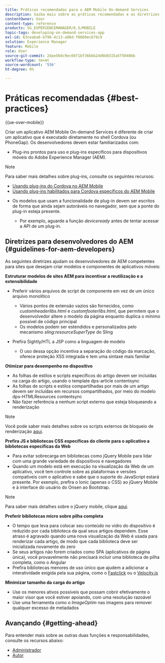 ```yaml
---
title: Práticas recomendadas para o AEM Mobile On-demand Services
description: Saiba mais sobre as práticas recomendadas e as diretrizes que ajudam os desenvolvedores competentes do Adobe Experience Manager (AEM) para sites que desejam criar modelos e componentes de aplicativos para dispositivos móveis.
contentOwner: User
content-type: reference
products: SG_EXPERIENCEMANAGER/6.5/MOBILE
topic-tags: developing-on-demand-services-app
exl-id: 63ceaba6-b796-4c13-a86d-f0609ec679c9
solution: Experience Manager
feature: Mobile
role: User
source-git-commit: 2dae56dc9ec66f1bf36bbb24d6b0315a5f5040bb
workflow-type: tm+mt
source-wordcount: '556'
ht-degree: 0%

---
```


# Práticas recomendadas {#best-practices}

{{ue-over-mobile}}

Criar um aplicativo AEM Mobile On-demand Services é diferente de criar um aplicativo que é executado diretamente no shell Cordova (ou PhoneGap). Os desenvolvedores devem estar familiarizados com:

* Plug-ins prontos para uso e plug-ins específicos para dispositivos móveis do Adobe Experience Manager (AEM).

>[!NOTE]
>
>Para saber mais detalhes sobre plug-ins, consulte os seguintes recursos:
>
>* [Usando plug-ins do Cordova no AEM Mobile](https://helpx.adobe.com/br/digital-publishing-solution/help/cordova-api.html)
>* [Usando plug-ins habilitados para Cordova específicos do AEM Mobile](https://helpx.adobe.com/br/digital-publishing-solution/help/app-runtime-api.html)
>

* Os modelos que usam a funcionalidade de plug-in devem ser escritos de forma que ainda sejam autoráveis no navegador, sem que a ponte do plug-in esteja presente.

   * Por exemplo, aguarde a função *deviceready* antes de tentar acessar a API de um plug-in.

## Diretrizes para desenvolvedores do AEM {#guidelines-for-aem-developers}

As seguintes diretrizes ajudam os desenvolvedores de AEM competentes para sites que desejam criar modelos e componentes de aplicativos móveis:

**Estruturar modelos de sites AEM para incentivar a reutilização e a extensibilidade**

* Preferir vários arquivos de script de componente em vez de um único arquivo monolítico

   * Vários pontos de extensão vazios são fornecidos, como *customheaderlibs.html* e *customfooterlibs.html*, que permitem que o desenvolvedor altere o modelo da página enquanto duplica o mínimo possível de código principal
   * Os modelos podem ser estendidos e personalizados pelo mecanismo *sling:resourceSuperType* do Sling

* Prefira Sightly/HTL a JSP como a linguagem de modelo

   * O uso dessa opção incentiva a separação do código da marcação, oferece proteção XSS integrada e tem uma sintaxe mais familiar

**Otimizar para desempenho no dispositivo**

* As folhas de estilos e scripts específicos do artigo devem ser incluídas na carga do artigo, usando o template dps-article contentsync
* As folhas de scripts e estilos compartilhadas por mais de um artigo devem ser incluídas em recursos compartilhados, por meio do modelo dps-HTMLResources contentsync
* Não fazer referência a nenhum script externo que esteja bloqueando a renderização

>[!NOTE]
>
>Você pode saber mais detalhes sobre os scripts externos de bloqueio de renderização [aqui](https://developers.google.com/speed/docs/insights/BlockingJS).

**Prefira JS e bibliotecas CSS específicas do cliente para o aplicativo a bibliotecas específicas da Web**

* Para evitar sobrecarga em bibliotecas como jQuery Mobile para lidar com uma grande variedade de dispositivos e navegadores
* Quando um modelo está em execução na visualização da Web de um aplicativo, você tem controle sobre as plataformas e versões compatíveis com o aplicativo e sabe que o suporte do JavaScript estará presente. Por exemplo, prefira o Ionic (apenas o CSS) ao jQuery Mobile e à interface do usuário do Onsen ao Bootstrap.

>[!NOTE]
>
>Para saber mais detalhes sobre o jQuery mobile, clique [aqui](https://jquerymobile.com/browser-support/1.4/).

**Preferir bibliotecas micro sobre pilha completa**

* O tempo que leva para colocar seu conteúdo no vidro do dispositivo é reduzido por cada biblioteca da qual seus artigos dependem. Esse atraso é agravado quando uma nova visualização da Web é usada para renderizar cada artigo, de modo que cada biblioteca deve ser inicializada novamente do zero
* Se seus artigos não forem criados como SPA (aplicativos de página única), você provavelmente não precisará incluir uma biblioteca de pilha completa, como o Angular
* Prefira bibliotecas menores de uso único que ajudem a adicionar a interatividade exigida pela sua página, como o [Fastclick](https://github.com/ftlabs/fastclick) ou o [Velocity.js](https://velocityjs.org)

**Minimizar tamanho da carga do artigo**

* Use os menores ativos possíveis que possam cobrir efetivamente o maior visor que você estiver apoiando, com uma resolução razoável
* Use uma ferramenta como o *ImageOptim* nas imagens para remover qualquer excesso de metadados

## Avançando {#getting-ahead}

Para entender mais sobre as outras duas funções e responsabilidades, consulte os recursos abaixo:

* [Administrador](/help/mobile/aem-mobile.md)
* [Autor](/help/mobile/aem-mobile-on-demand.md)

